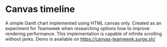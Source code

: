 # Canvas timeline

A simple Gantt chart implemented using HTML canvas only. Created as an experiment for Teamweek when researching options how to improve rendering performance. This implementation is capable of infinite scrolling without janks. Demo is available on https://canvas-teamweek.surge.sh/
